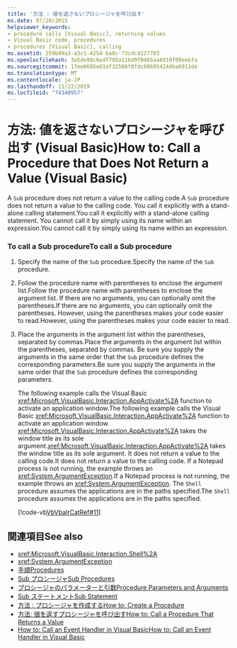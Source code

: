 ```yaml
---
title: '方法 : 値を返さないプロシージャを呼び出す'
ms.date: 07/20/2015
helpviewer_keywords:
- procedure calls [Visual Basic], returning values
- Visual Basic code, procedures
- procedures [Visual Basic], calling
ms.assetid: 259b49a3-a3c1-4254-ba8c-73cdc4127703
ms.openlocfilehash: 3a5de98c6edf795a11bd9f0465aa6919f09eebfa
ms.sourcegitcommit: 17ee6605e01ef32506f8fdc686954244ba6911de
ms.translationtype: MT
ms.contentlocale: ja-JP
ms.lasthandoff: 11/22/2019
ms.locfileid: "74340957"
---
```

# <a name="how-to-call-a-procedure-that-does-not-return-a-value-visual-basic"></a><span data-ttu-id="d2515-102">方法: 値を返さないプロシージャを呼び出す (Visual Basic)</span><span class="sxs-lookup"><span data-stu-id="d2515-102">How to: Call a Procedure that Does Not Return a Value (Visual Basic)</span></span>
<span data-ttu-id="d2515-103">A `Sub` procedure does not return a value to the calling code.</span><span class="sxs-lookup"><span data-stu-id="d2515-103">A `Sub` procedure does not return a value to the calling code.</span></span> <span data-ttu-id="d2515-104">You call it explicitly with a stand-alone calling statement.</span><span class="sxs-lookup"><span data-stu-id="d2515-104">You call it explicitly with a stand-alone calling statement.</span></span> <span data-ttu-id="d2515-105">You cannot call it by simply using its name within an expression.</span><span class="sxs-lookup"><span data-stu-id="d2515-105">You cannot call it by simply using its name within an expression.</span></span>  
  
### <a name="to-call-a-sub-procedure"></a><span data-ttu-id="d2515-106">To call a Sub procedure</span><span class="sxs-lookup"><span data-stu-id="d2515-106">To call a Sub procedure</span></span>  
  
1. <span data-ttu-id="d2515-107">Specify the name of the `Sub` procedure.</span><span class="sxs-lookup"><span data-stu-id="d2515-107">Specify the name of the `Sub` procedure.</span></span>  
  
2. <span data-ttu-id="d2515-108">Follow the procedure name with parentheses to enclose the argument list.</span><span class="sxs-lookup"><span data-stu-id="d2515-108">Follow the procedure name with parentheses to enclose the argument list.</span></span> <span data-ttu-id="d2515-109">If there are no arguments, you can optionally omit the parentheses.</span><span class="sxs-lookup"><span data-stu-id="d2515-109">If there are no arguments, you can optionally omit the parentheses.</span></span> <span data-ttu-id="d2515-110">However, using the parentheses makes your code easier to read.</span><span class="sxs-lookup"><span data-stu-id="d2515-110">However, using the parentheses makes your code easier to read.</span></span>  
  
3. <span data-ttu-id="d2515-111">Place the arguments in the argument list within the parentheses, separated by commas.</span><span class="sxs-lookup"><span data-stu-id="d2515-111">Place the arguments in the argument list within the parentheses, separated by commas.</span></span> <span data-ttu-id="d2515-112">Be sure you supply the arguments in the same order that the `Sub` procedure defines the corresponding parameters.</span><span class="sxs-lookup"><span data-stu-id="d2515-112">Be sure you supply the arguments in the same order that the `Sub` procedure defines the corresponding parameters.</span></span>  
  
     <span data-ttu-id="d2515-113">The following example calls the Visual Basic <xref:Microsoft.VisualBasic.Interaction.AppActivate%2A> function to activate an application window.</span><span class="sxs-lookup"><span data-stu-id="d2515-113">The following example calls the Visual Basic <xref:Microsoft.VisualBasic.Interaction.AppActivate%2A> function to activate an application window.</span></span> <span data-ttu-id="d2515-114"><xref:Microsoft.VisualBasic.Interaction.AppActivate%2A> takes the window title as its sole argument.</span><span class="sxs-lookup"><span data-stu-id="d2515-114"><xref:Microsoft.VisualBasic.Interaction.AppActivate%2A> takes the window title as its sole argument.</span></span> <span data-ttu-id="d2515-115">It does not return a value to the calling code.</span><span class="sxs-lookup"><span data-stu-id="d2515-115">It does not return a value to the calling code.</span></span> <span data-ttu-id="d2515-116">If a Notepad process is not running, the example throws an <xref:System.ArgumentException>.</span><span class="sxs-lookup"><span data-stu-id="d2515-116">If a Notepad process is not running, the example throws an <xref:System.ArgumentException>.</span></span> <span data-ttu-id="d2515-117">The `Shell` procedure assumes the applications are in the paths specified.</span><span class="sxs-lookup"><span data-stu-id="d2515-117">The `Shell` procedure assumes the applications are in the paths specified.</span></span>  
  
     [!code-vb[VbVbalrCatRef#11](~/samples/snippets/visualbasic/VS_Snippets_VBCSharp/VbVbalrCatRef/VB/Class1.vb#11)]  
  
## <a name="see-also"></a><span data-ttu-id="d2515-118">関連項目</span><span class="sxs-lookup"><span data-stu-id="d2515-118">See also</span></span>

- <xref:Microsoft.VisualBasic.Interaction.Shell%2A>
- <xref:System.ArgumentException>
- [<span data-ttu-id="d2515-119">手順</span><span class="sxs-lookup"><span data-stu-id="d2515-119">Procedures</span></span>](./index.md)
- [<span data-ttu-id="d2515-120">Sub プロシージャ</span><span class="sxs-lookup"><span data-stu-id="d2515-120">Sub Procedures</span></span>](./sub-procedures.md)
- [<span data-ttu-id="d2515-121">プロシージャのパラメーターと引数</span><span class="sxs-lookup"><span data-stu-id="d2515-121">Procedure Parameters and Arguments</span></span>](./procedure-parameters-and-arguments.md)
- [<span data-ttu-id="d2515-122">Sub ステートメント</span><span class="sxs-lookup"><span data-stu-id="d2515-122">Sub Statement</span></span>](../../../../visual-basic/language-reference/statements/sub-statement.md)
- [<span data-ttu-id="d2515-123">方法 : プロシージャを作成する</span><span class="sxs-lookup"><span data-stu-id="d2515-123">How to: Create a Procedure</span></span>](./how-to-create-a-procedure.md)
- [<span data-ttu-id="d2515-124">方法: 値を返すプロシージャを呼び出す</span><span class="sxs-lookup"><span data-stu-id="d2515-124">How to: Call a Procedure That Returns a Value</span></span>](./how-to-call-a-procedure-that-returns-a-value.md)
- [<span data-ttu-id="d2515-125">How to: Call an Event Handler in Visual Basic</span><span class="sxs-lookup"><span data-stu-id="d2515-125">How to: Call an Event Handler in Visual Basic</span></span>](./how-to-call-an-event-handler.md)
